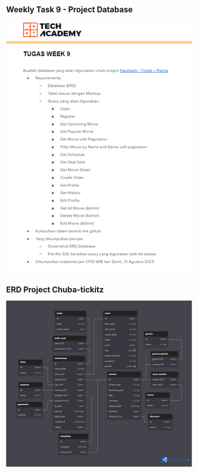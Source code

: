 ## Weekly Task 9 - Project Database

![soal](/soal-image.png)

## ERD Project Chuba-tickitz

![erd](/erd_chuba_tickitz_v1.2.png)
